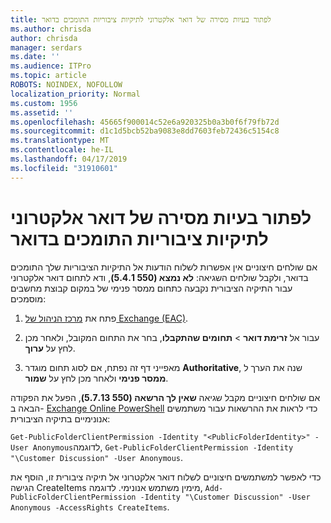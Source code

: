 ```yaml
---
title: לפתור בעיות מסירה של דואר אלקטרוני לתיקיות ציבוריות התומכים בדואר
ms.author: chrisda
author: chrisda
manager: serdars
ms.date: ''
ms.audience: ITPro
ms.topic: article
ROBOTS: NOINDEX, NOFOLLOW
localization_priority: Normal
ms.custom: 1956
ms.assetid: ''
ms.openlocfilehash: 45665f900014c52e6a920325b0a3b0f6f79fb72d
ms.sourcegitcommit: d1c1d5bcb52ba9083e8dd7603feb72436c5154c8
ms.translationtype: MT
ms.contentlocale: he-IL
ms.lasthandoff: 04/17/2019
ms.locfileid: "31910601"
---
```

# <a name="fix-email-delivery-issues-to-mail-enabled-public-folders"></a>לפתור בעיות מסירה של דואר אלקטרוני לתיקיות ציבוריות התומכים בדואר

אם שולחים חיצוניים אין אפשרות לשלוח הודעות אל התיקיות הציבוריות שלך התומכים בדואר, ולקבל שולחים השגיאה: **לא נמצא (550 5.4.1)**, ודא לתחום דואר אלקטרוני עבור התיקיה הציבורית נקבעה כתחום ממסר פנימי של במקום קבוצת מחשבים מוסמכים:

1. פתח את [מרכז הניהול של Exchange (EAC)](https://docs.microsoft.com/Exchange/exchange-admin-center).

2. עבור אל **זרימת דואר** \> **תחומים שהתקבלו**, בחר את התחום המקובל, ולאחר מכן לחץ על **ערוך**.

3. מאפייני דף זה נפתח, אם לסוג תחום מוגדר **Authoritative**, שנה את הערך ל **ממסר פנימי** ולאחר מכן לחץ על **שמור**.

אם שולחים חיצוניים מקבל שגיאה **שאין לך הרשאה (550 5.7.13)**, הפעל את הפקודה הבאה ב- [Exchange Online PowerShell](https://docs.microsoft.com/powershell/exchange/exchange-online/connect-to-exchange-online-powershell/connect-to-exchange-online-powershell) כדי לראות את ההרשאות עבור משתמשים אנונימיים בתיקיה הציבורית:

`Get-PublicFolderClientPermission -Identity "<PublicFolderIdentity>" -User Anonymous`לדוגמה, `Get-PublicFolderClientPermission -Identity "\Customer Discussion" -User Anonymous`.

כדי לאפשר למשתמשים חיצוניים לשלוח דואר אלקטרוני אל תיקיה ציבורית זו, הוסף את הגישה CreateItems מימין משתמש אנונימי. לדוגמה, `Add-PublicFolderClientPermission -Identity "\Customer Discussion" -User Anonymous -AccessRights CreateItems`.
